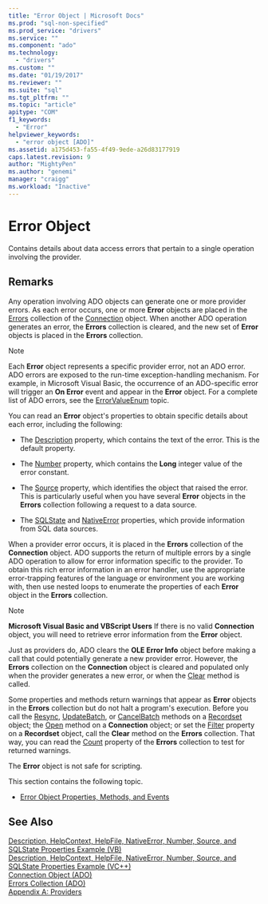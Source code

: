 ```yaml
---
title: "Error Object | Microsoft Docs"
ms.prod: "sql-non-specified"
ms.prod_service: "drivers"
ms.service: ""
ms.component: "ado"
ms.technology:
  - "drivers"
ms.custom: ""
ms.date: "01/19/2017"
ms.reviewer: ""
ms.suite: "sql"
ms.tgt_pltfrm: ""
ms.topic: "article"
apitype: "COM"
f1_keywords: 
  - "Error"
helpviewer_keywords: 
  - "error object [ADO]"
ms.assetid: a175d453-fa55-4f49-9ede-a26d83177919
caps.latest.revision: 9
author: "MightyPen"
ms.author: "genemi"
manager: "craigg"
ms.workload: "Inactive"
---
```

# Error Object
Contains details about data access errors that pertain to a single operation involving the provider.  
  
## Remarks  
 Any operation involving ADO objects can generate one or more provider errors. As each error occurs, one or more **Error** objects are placed in the [Errors](../../../ado/reference/ado-api/errors-collection-ado.md) collection of the [Connection](../../../ado/reference/ado-api/connection-object-ado.md) object. When another ADO operation generates an error, the **Errors** collection is cleared, and the new set of **Error** objects is placed in the **Errors** collection.  
  
> [!NOTE]
>  Each **Error** object represents a specific provider error, not an ADO error. ADO errors are exposed to the run-time exception-handling mechanism. For example, in Microsoft Visual Basic, the occurrence of an ADO-specific error will trigger an **On Error** event and appear in the **Error** object. For a complete list of ADO errors, see the [ErrorValueEnum](../../../ado/reference/ado-api/errorvalueenum.md) topic.  
  
 You can read an **Error** object's properties to obtain specific details about each error, including the following:  
  
-   The [Description](../../../ado/reference/ado-api/description-property.md) property, which contains the text of the error. This is the default property.  
  
-   The [Number](../../../ado/reference/ado-api/number-property-ado.md) property, which contains the **Long** integer value of the error constant.  
  
-   The [Source](../../../ado/reference/ado-api/source-property-ado-error.md) property, which identifies the object that raised the error. This is particularly useful when you have several **Error** objects in the **Errors** collection following a request to a data source.  
  
-   The [SQLState](../../../ado/reference/ado-api/sqlstate-property.md) and [NativeError](../../../ado/reference/ado-api/nativeerror-property-ado.md) properties, which provide information from SQL data sources.  
  
 When a provider error occurs, it is placed in the **Errors** collection of the **Connection** object. ADO supports the return of multiple errors by a single ADO operation to allow for error information specific to the provider. To obtain this rich error information in an error handler, use the appropriate error-trapping features of the language or environment you are working with, then use nested loops to enumerate the properties of each **Error** object in the **Errors** collection.  
  
> [!NOTE]
>  **Microsoft Visual Basic and VBScript Users** If there is no valid **Connection** object, you will need to retrieve error information from the **Error** object.  
  
 Just as providers do, ADO clears the **OLE Error Info** object before making a call that could potentially generate a new provider error. However, the **Errors** collection on the **Connection** object is cleared and populated only when the provider generates a new error, or when the [Clear](../../../ado/reference/ado-api/clear-method-ado.md) method is called.  
  
 Some properties and methods return warnings that appear as **Error** objects in the **Errors** collection but do not halt a program's execution. Before you call the [Resync](../../../ado/reference/ado-api/resync-method.md), [UpdateBatch](../../../ado/reference/ado-api/updatebatch-method.md), or [CancelBatch](../../../ado/reference/ado-api/cancelbatch-method-ado.md) methods on a [Recordset](../../../ado/reference/ado-api/recordset-object-ado.md) object; the [Open](../../../ado/reference/ado-api/open-method-ado-connection.md) method on a **Connection** object; or set the [Filter](../../../ado/reference/ado-api/filter-property.md) property on a **Recordset** object, call the **Clear** method on the **Errors** collection. That way, you can read the [Count](../../../ado/reference/ado-api/count-property-ado.md) property of the **Errors** collection to test for returned warnings.  
  
 The **Error** object is not safe for scripting.  
  
 This section contains the following topic.  
  
-   [Error Object Properties, Methods, and Events](../../../ado/reference/ado-api/error-object-properties-methods-and-events.md)  
  
## See Also  
 [Description, HelpContext, HelpFile, NativeError, Number, Source, and SQLState Properties Example (VB)](../../../ado/reference/ado-api/description-helpcontext-helpfile-nativeerror-number-source-example-vb.md)   
 [Description, HelpContext, HelpFile, NativeError, Number, Source, and SQLState Properties Example (VC++)](../../../ado/reference/ado-api/description-helpcontext-helpfile-nativeerror-number-source-example-vc.md)   
 [Connection Object (ADO)](../../../ado/reference/ado-api/connection-object-ado.md)   
 [Errors Collection (ADO)](../../../ado/reference/ado-api/errors-collection-ado.md)   
 [Appendix A: Providers](../../../ado/guide/appendixes/appendix-a-providers.md)
